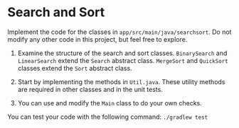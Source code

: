 # Search and Sort

Implement the code for the classes in `app/src/main/java/searchsort`. Do not modify any other code in this project, but feel free to explore.

1. Examine the structure of the search and sort classes. `BinarySearch` and `LinearSearch` extend the `Search` abstract class. `MergeSort` and `QuickSort` classes extend the `Sort` abstract class.

2. Start by implementing the methods in `Util.java`. These utility methods are required in other classes and in the unit tests.

3. You can use and modify the `Main` class to do your own checks.


You can test your code with the following command:
`./gradlew test`